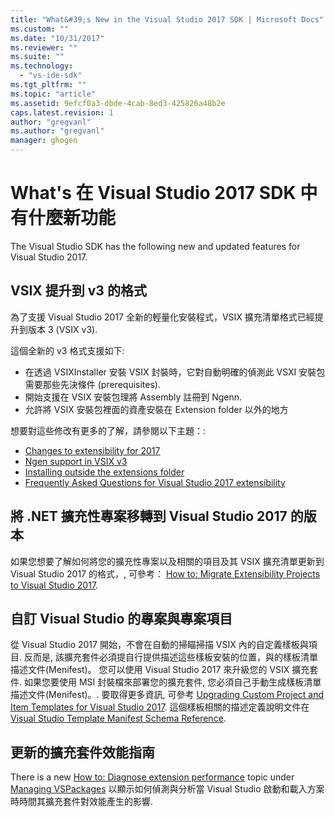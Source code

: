 ```yaml
---
title: "What&#39;s New in the Visual Studio 2017 SDK | Microsoft Docs"
ms.custom: ""
ms.date: "10/31/2017"
ms.reviewer: ""
ms.suite: ""
ms.technology: 
  - "vs-ide-sdk"
ms.tgt_pltfrm: ""
ms.topic: "article"
ms.assetid: 9efcf0a3-dbde-4cab-8ed3-425826a48b2e
caps.latest.revision: 1
author: "gregvanl"
ms.author: "gregvanl"
manager: ghogen
---
```

# What&#39;s 在 Visual Studio 2017 SDK 中有什麼新功能

The Visual Studio SDK has the following new and updated features for Visual Studio 2017.

## VSIX 提升到 v3 的格式

為了支援 Visual Studio 2017 全新的輕量化安裝程式，VSIX 擴充清單格式已經提升到版本 3 (VSIX v3).

這個全新的 v3 格式支援如下:

* 在透過 VSIXInstaller 安裝 VSIX 封裝時，它對自動明確的偵測此 VSXI 安裝包需要那些先決條件 (prerequisites).
* 開始支援在 VSIX 安裝包理將 Assembly 註冊到 Ngenn.
* 允許將 VSIX 安裝包裡面的資產安裝在 Extension folder 以外的地方

想要對這些修改有更多的了解，請參閱以下主題：:

* [Changes to extensibility for 2017](breaking-changes-2017.md)
* [Ngen support in VSIX v3](ngen-support.md)
* [Installing outside the extensions folder](set-install-root.md)
* [Frequently Asked Questions for Visual Studio 2017 extensibility](faq-2017.md)

## 將 .NET 擴充性專案移轉到 Visual Studio 2017 的版本

如果您想要了解如何將您的擴充性專案以及相關的項目及其 VSIX 擴充清單更新到 Visual Studio 2017 的格式，, 可參考： [How to: Migrate Extensibility Projects to Visual Studio 2017](how-to-migrate-extensibility-projects-to-visual-studio-2017.md).

## 自訂 Visual Studio 的專案與專案項目

從 Visual Studio 2017 開始，不會在自動的掃瞄掃描 VSIX 內的自定義樣板與項目. 反而是, 該擴充套件必須提自行提供描述這些樣板安裝的位置，與的樣板清單描述文件(Menifest)。 您可以使用 Visual Studio 2017 來升級您的 VSIX 擴充套件. 如果您要使用 MSI 封裝檔來部署您的擴充套件, 您必須自己手動生成樣板清單描述文件(Menifest)。. 要取得更多資訊, 可參考 [Upgrading Custom Project and Item Templates for Visual Studio 2017](../extensibility/upgrading-custom-project-and-item-templates-for-visual-studio-2017.md). 這個樣板相關的描述定義說明文件在 [Visual Studio Template Manifest Schema Reference](../extensibility/visual-studio-template-manifest-schema-reference.md).

## 更新的擴充套件效能指南

There is a new [How to: Diagnose extension performance](how-to-diagnose-extension-performance.md) topic under [Managing VSPackages](managing-vspackages.md) 以顯示如何偵測與分析當 Visual Studio 啟動和載入方案時時間其擴充套件對效能產生的影響.
